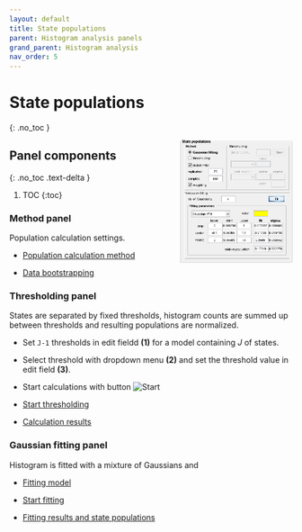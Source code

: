 ```yaml
---
layout: default
title: State populations
parent: Histogram analysis panels
grand_parent: Histogram analysis
nav_order: 5
---
```


# State populations
{: .no_toc }

<a href="../../assets/images/gui/HA-panel-state-populations.png"><img src="../../assets/images/gui/HA-panel-state-populations.png" style="float:right; max-width: 200px; margin-left: 15px;"/></a>

## Panel components
{: .no_toc .text-delta }

1. TOC
{:toc}


### Method panel

Population calculation settings.

* <u>Population calculation method</u>

* <u>Data bootstrapping</u>


### Thresholding panel

States are separated by fixed thresholds, histogram counts are summed up between thresholds and resulting populations are normalized.

* Set `J-1` thresholds in edit fieldd **(1)** for a model containing *J* of states.
* Select threshold with dropdown menu **(2)** and set the threshold value in edit field **(3)**.
* Start calculations with button ![Start](../../assets/images/but-HA-start.png)
* <u>Start thresholding</u>

* <u>Calculation results</u>


### Gaussian fitting panel

Histogram is fitted with a mixture of Gaussians and 

* <u>Fitting model</u>

* <u>Start fitting</u>

* <u>Fitting results and state populations</u>


